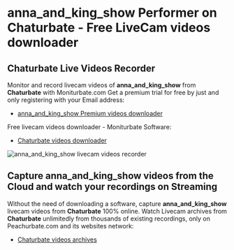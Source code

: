 # anna_and_king_show Performer on Chaturbate - Free LiveCam videos downloader

## Chaturbate Live Videos Recorder

Monitor and record livecam videos of **anna_and_king_show** from **Chaturbate** with Moniturbate.com
Get a premium trial for free by just and only registering with your Email address:
* [anna_and_king_show Premium videos downloader](https://moniturbate.com/request-demo-licence-key.html)

Free livecam videos downloader - Moniturbate Software:
* [Chaturbate videos downloader](https://moniturbate.com/moniturbate-download-software.html)

![anna_and_king_show livecam videos recorder](https://peachurnet.com/templates/moniturbate-software.png)


## Capture anna_and_king_show videos from the Cloud and watch your recordings on Streaming

Without the need of downloading a software, capture **anna_and_king_show** livecam videos from **Chaturbate** 100% online.
Watch Livecam archives from **Chaturbate** unlimitedly from thousands of existing recordings, only on Peachurbate.com and its websites network:
* [Chaturbate videos archives](https://peachurnet.com/)